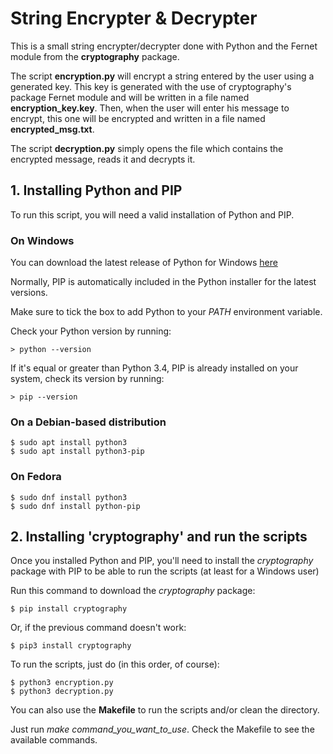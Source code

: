 # String Encrypter & Decrypter

This is a small string encrypter/decrypter done with Python and the Fernet module from the **cryptography** package.

The script **encryption.py** will encrypt a string entered by the user using a generated key. This key is generated with the use of cryptography's package Fernet module and will be written in a file named **encryption_key.key**. Then, when the user will enter his message to encrypt, this one will be encrypted and written in a file named **encrypted_msg.txt**.

The script **decryption.py** simply opens the file which contains the encrypted message, reads it and decrypts it.

## 1. Installing Python and PIP

To run this script, you will need a valid installation of Python and PIP.

### On Windows

You can download the latest release of Python for Windows [here](https://www.python.org/downloads/)

Normally, PIP is automatically included in the Python installer for the latest versions.

Make sure to tick the box to add Python to your *PATH* environment variable.

Check your Python version by running:
```
> python --version
```
If it's equal or greater than Python 3.4, PIP is already installed on your system, check its version by running:
```
> pip --version
```

### On a Debian-based distribution
```
$ sudo apt install python3
$ sudo apt install python3-pip
```

### On Fedora
```
$ sudo dnf install python3
$ sudo dnf install python-pip
```

## 2. Installing 'cryptography' and run the scripts

Once you installed Python and PIP, you'll need to install the *cryptography* package with PIP to be able to run the scripts (at least for a Windows user)

Run this command to download the *cryptography* package:
```
$ pip install cryptography
```
Or, if the previous command doesn't work:
```
$ pip3 install cryptography
```

To run the scripts, just do (in this order, of course):
```
$ python3 encryption.py
$ python3 decryption.py
```

You can also use the **Makefile** to run the scripts and/or clean the directory.

Just run *make command_you_want_to_use*. Check the Makefile to see the available commands.
